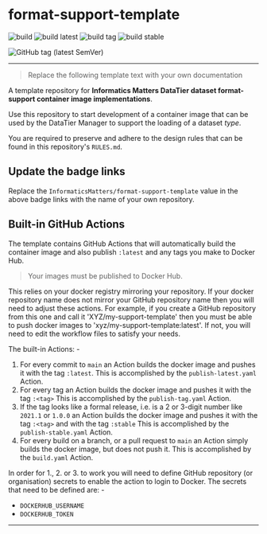 # format-support-template

![build](https://github.com/InformaticsMatters/format-support-template/workflows/build/badge.svg)
![build latest](https://github.com/InformaticsMatters/format-support-template/workflows/publish%20latest/badge.svg)
![build tag](https://github.com/InformaticsMatters/format-support-template/workflows/publish%20tag/badge.svg)
![build stable](https://github.com/InformaticsMatters/format-support-template/workflows/publish%20stable/badge.svg)

![GitHub tag (latest SemVer)](https://img.shields.io/github/v/tag/informaticsmatters/format-support-template)

---

>   Replace the following template text with your own documentation

A template repository for **Informatics Matters DataTier dataset
format-support container image implementations**.

Use this repository to start development of a container image that can be
used by the DataTier Manager to support the loading of a dataset _type_.

You are required to preserve and adhere to the design rules
that can be found in this repository's `RULES.md`. 

## Update the badge links
Replace the `InformaticsMatters/format-support-template` value in the
above badge links with the name of your own repository.

## Built-in GitHub Actions
The template contains GitHub Actions that will automatically build the
container image and also publish `:latest` and any tags you make to
Docker Hub.

>   Your images must be published to Docker Hub.

This relies on your docker registry mirroring your repository. If your docker
repository name does not mirror your GitHub repository name then you will need
to adjust these actions. For example, if you create a GitHub repository
from this one and call it 'XYZ/my-support-template' then you must be able to
push docker images to 'xyz/my-support-template:latest'. If not, you will need
to edit the workflow files to satisfy your needs.

The built-in Actions: -

1.  For every commit to `main` an Action builds the docker image and
    pushes it with the tag `:latest`.
    This is accomplished by the `publish-latest.yaml` Action.
2.  For every tag an Action builds the docker image and
    pushes it with the tag `:<tag>`
    This is accomplished by the `publish-tag.yaml` Action.
3.  If the tag looks like a formal release, i.e. is a 2 or 3-digit number like
    `2021.1` or `1.0.0` an Action builds the docker image and
    pushes it with the tag `:<tag>` and with the tag `:stable`
    This is accomplished by the `publish-stable.yaml` Action.
4.  For every build on a branch, or a pull request to `main` an Action
    simply builds the docker image, but does not push it.
    This is accomplished by the `build.yaml` Action.

In order for 1., 2. or 3. to work you will need to define GitHub repository
(or organisation) secrets to enable the action to login to Docker. The
secrets that need to be defined are: -

-   `DOCKERHUB_USERNAME`
-   `DOCKERHUB_TOKEN`

---